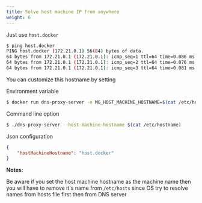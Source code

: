 ```yaml
---
title: Solve host machine IP from anywhere
weight: 6
---
```


Just use `host.docker`

```bash
$ ping host.docker
PING host.docker (172.21.0.1) 56(84) bytes of data.
64 bytes from 172.21.0.1 (172.21.0.1): icmp_seq=1 ttl=64 time=0.086 ms
64 bytes from 172.21.0.1 (172.21.0.1): icmp_seq=2 ttl=64 time=0.076 ms
64 bytes from 172.21.0.1 (172.21.0.1): icmp_seq=3 ttl=64 time=0.081 ms
```

You can customize this hostname by setting 

Environment variable

```bash
$ docker run dns-proxy-server -e MG_HOST_MACHINE_HOSTNAME=$(cat /etc/hostname)
```

Command line option

```bash
$ ./dns-proxy-server --host-machine-hostname $(cat /etc/hostname)
```

Json configuration

```json
{
	"hostMachineHostname": "host.docker" 
}
```

**Notes**:

Be aware if you set the host machine hostname as the machine name then you will have to remove
it's name from `/etc/hosts` since OS try to resolve names from hosts file first
then from DNS server 

